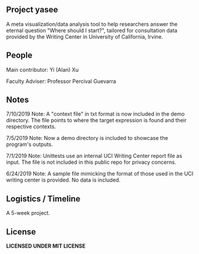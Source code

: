 Project yasee
---
A meta visualization/data analysis tool to help researchers answer the eternal question "Where should I start?", tailored for consultation data
provided by the Writing Center in University of California, Irvine.


People
---
Main contributor: Yi (Alan) Xu

Faculty Adviser: Professor Percival Guevarra


Notes
---
7/10/2019 Note:
A "context file" in txt format is now included in the demo directory. The file points to where the target expression is found and their respective contexts.


7/5/2019 Note:
Now a demo directory is included to showcase the program's outputs.


7/1/2019 Note:
Unittests use an internal UCI Writing Center report file as input. The file is not included
in this public repo for privacy concerns. 


6/24/2019 Note:
A sample file mimicking the format of those used in the UCI writing center is provided. 
No data is included.


Logistics / Timeline
---
A 5-week project.


License
---
**LICENSED UNDER MIT LICENSE**
